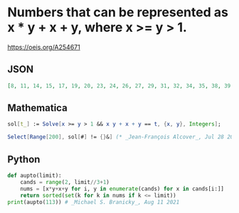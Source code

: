 # Numbers that can be represented as x \* y \+ x \+ y, where x \>\= y \> 1\.
https://oeis.org/A254671
## JSON
```JSON
[8, 11, 14, 15, 17, 19, 20, 23, 24, 26, 27, 29, 31, 32, 34, 35, 38, 39, 41, 43, 44, 47, 48, 49, 50, 51, 53, 54, 55, 56, 59, 62, 63, 64, 65, 67, 68, 69, 71, 74, 75, 76, 77, 79, 80, 83, 84, 86, 87, 89, 90, 91, 92, 94, 95, 97, 98, 99, 101, 103, 104, 107, 109, 110, 111, 113]
```
## Mathematica
```Mathematica
sol[t_] := Solve[x >= y > 1 && x y + x + y == t, {x, y}, Integers];
```
```Mathematica
Select[Range[200], sol[#] != {}&] (* _Jean-François Alcover_, Jul 28 2020 *)
```
## Python
```Python
def aupto(limit):
    cands = range(2, limit//3+1)
    nums = [x*y+x+y for i, y in enumerate(cands) for x in cands[i:]]
    return sorted(set(k for k in nums if k <= limit))
print(aupto(113)) # _Michael S. Branicky_, Aug 11 2021
```
